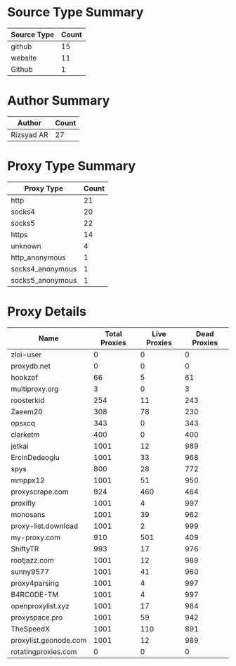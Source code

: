 # Source Type Summary

| Source Type | Count |
|-------------|-------|
| github | 15 |
| website | 11 |
| Github | 1 |


# Author Summary

| Author | Count |
|--------|-------|
| Rizsyad AR | 27 |


# Proxy Type Summary

| Proxy Type | Count |
|------------|-------|
| http | 21 |
| socks4 | 20 |
| socks5 | 22 |
| https | 14 |
| unknown | 4 |
| http_anonymous | 1 |
| socks4_anonymous | 1 |
| socks5_anonymous | 1 |


# Proxy Details

| Name | Total Proxies | Live Proxies | Dead Proxies |
|------|---------------|--------------|---------------|
| zloi-user | 0 | 0 | 0 |
| proxydb.net | 0 | 0 | 0 |
| hookzof | 66 | 5 | 61 |
| multiproxy.org | 3 | 0 | 3 |
| roosterkid | 254 | 11 | 243 |
| Zaeem20 | 308 | 78 | 230 |
| opsxcq | 343 | 0 | 343 |
| clarketm | 400 | 0 | 400 |
| jetkai | 1001 | 12 | 989 |
| ErcinDedeoglu | 1001 | 33 | 968 |
| spys | 800 | 28 | 772 |
| mmppx12 | 1001 | 51 | 950 |
| proxyscrape.com | 924 | 460 | 464 |
| proxifly | 1001 | 4 | 997 |
| monosans | 1001 | 39 | 962 |
| proxy-list.download | 1001 | 2 | 999 |
| my-proxy.com | 910 | 501 | 409 |
| ShiftyTR | 993 | 17 | 976 |
| rootjazz.com | 1001 | 12 | 989 |
| sunny9577 | 1001 | 41 | 960 |
| proxy4parsing | 1001 | 4 | 997 |
| B4RC0DE-TM | 1001 | 4 | 997 |
| openproxylist.xyz | 1001 | 17 | 984 |
| proxyspace.pro | 1001 | 59 | 942 |
| TheSpeedX | 1001 | 110 | 891 |
| proxylist.geonode.com | 1001 | 12 | 989 |
| rotatingproxies.com | 0 | 0 | 0 |
